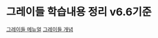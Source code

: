 # 그레이들 학습내용 정리 v6.6기준

[그레이들 메뉴얼](https://docs.gradle.org/current/userguide/userguide.html)
[그레이들 개념](https://docs.gradle.org/current/userguide/what_is_gradle.html#what_is_gradle)

